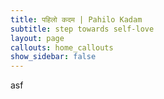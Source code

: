 ```yaml
---
title: पहिलो कदम | Pahilo Kadam
subtitle: step towards self-love
layout: page
callouts: home_callouts
show_sidebar: false
---
```


asf
